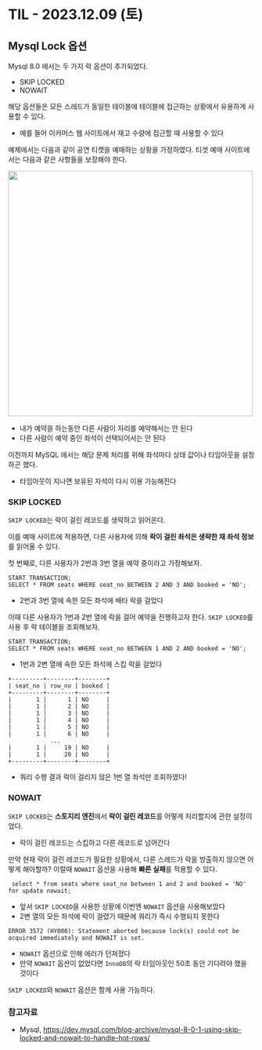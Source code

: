 # TIL - 2023.12.09 (토)
## Mysql Lock 옵션
Mysql 8.0 에서는 두 가지 락 옵션이 추가되었다.
- SKIP LOCKED
- NOWAIT

해당 옵션들은 모든 스레드가 동일한 테이블에 테이블에 접근하는 상황에서 유용하게 사용할 수 있다.
- 예를 들어 이커머스 웹 사이트에서 재고 수량에 접근할 때 사용할 수 있다

예제에서는 다음과 같이 공연 티켓을 예매하는 상황을 가정하였다.
티겟 예매 사이트에서는 다음과 같은 사항들을 보장해야 한다.

<img src="https://dev.mysql.com/blog-archive/mysqlserverteam/wp-content/uploads/2017/03/seat-overview-1.png" width="500"/>

- 내가 예약을 하는동안 다른 사람이 자리를 예약해서는 안 된다
- 다른 사람이 예약 중인 좌석이 선택되어서는 안 된다

이전까지 MySQL 에서는 해당 문제 처리를 위해 좌석마다 상태 값이나 타임아웃을 설정하곤 했다.
- 타임아웃이 지나면 보유된 자석이 다시 이용 가능해진다

### SKIP LOCKED
`SKIP LOCKED`는 락이 걸린 레코드를 생략하고 읽어온다.

이를 예매 사이트에 적용하면, 다른 사용자에 의해 **락이 걸린 좌석은 생략한 채 좌석 정보**를 읽어올 수 있다.

첫 번째로, 다른 사용자가 2번과 3번 열을 예약 중이라고 가정해보자.
```mysql
START TRANSACTION;
SELECT * FROM seats WHERE seat_no BETWEEN 2 AND 3 AND booked = 'NO';
```
- 2번과 3번 열에 속한 모든 좌석에 배타 락을 걸었다

이때 다른 사용자가 1번과 2번 열에 락을 걸어 예약을 진행하고자 한다.
`SKIP LOCKED`를 사용 후 락 테이블을 조회해보자.
```mysql
START TRANSACTION;
SELECT * FROM seats WHERE seat_no BETWEEN 1 AND 2 AND booked = 'NO';
```
- 1번과 2변 열에 속한 모든 좌석에 스킵 락을 걸었다

```
+---------+--------+--------+
| seat_no | row_no | booked |
+---------+--------+--------+
|       1 |      1 | NO     |
|       1 |      2 | NO     |
|       1 |      3 | NO     |
|       1 |      4 | NO     |
|       1 |      5 | NO     |
|       1 |      6 | NO     |
            ...
|       1 |     19 | NO     |
|       1 |     20 | NO     |
+---------+--------+--------+
```
- 쿼리 수행 결과 락이 걸리지 않은 1번 열 좌석만 조회하였다!

### NOWAIT
`SKIP LOCKED`는 **스토지리 엔진**에서 **락이 걸린 레코드**를 어떻게 처리할지에 관한 설정이었다.
- 락이 걸린 레코드는 스킵하고 다른 레코드로 넘어간다

만약 현재 락이 걸린 레코드가 필요한 상황에서, 다른 스레드가 락을 방출하지 않으면 어떻게 해아할까?
이럴때 `NOWAIT` 옵션을 사용해 **빠른 실패**를 적용할 수 있다.

```mysql
 select * from seats where seat_no between 1 and 2 and booked = 'NO' for update nowait;
```
- 앞서 `SKIP LOCKED`을 사용한 상황에 이번엔 `NOWAIT` 옵션을 사용해보았다
- 2변 열의 모든 좌석에 락이 걸렸기 때문에 쿼리가 즉시 수행되지 못한다

```
ERROR 3572 (HY000): Statement aborted because lock(s) could not be acquired immediately and NOWAIT is set.
```
- `NOWAIT` 옵션으로 인해 에러가 던져졌다
- 만약 `NOWAIT` 옵션이 없었다면 `InnoDB`의 락 타임아웃인 50초 동안 기다려야 했을 것이다

`SKIP LOCKED`와 `NOWAIT` 옵션은 함께 사용 가능하다.

### 참고자료
- Mysql, https://dev.mysql.com/blog-archive/mysql-8-0-1-using-skip-locked-and-nowait-to-handle-hot-rows/
